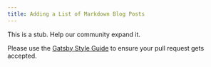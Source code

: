 ```yaml
---
title: Adding a List of Markdown Blog Posts
---
```

This is a stub. Help our community expand it.

Please use the [Gatsby Style Guide](/docs/gatsby-style-guide/) to ensure your pull request gets accepted.